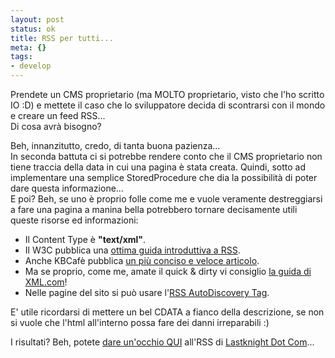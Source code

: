```yaml
--- 
layout: post
status: ok
title: RSS per tutti...
meta: {}
tags: 
- develop
---
```

 Prendete un CMS proprietario (ma MOLTO proprietario, visto che l'ho scritto IO :D) e mettete il caso che lo sviluppatore decida di scontrarsi con il mondo e creare un feed RSS...  
 Di cosa avrà bisogno?  
  
 Beh, innanzitutto, credo, di tanta buona pazienza...  
 In seconda battuta ci si potrebbe rendere conto che il CMS proprietario non tiene traccia della data in cui una pagina è stata creata. Quindi, sotto ad implementare una semplice StoredProcedure che dia la possibilità di poter dare questa informazione...  
 E poi? Beh, se uno è proprio folle come me e vuole veramente destreggiarsi a fare una pagina a manina bella potrebbero tornare decisamente utili queste risorse ed informazioni:

* Il Content Type è <b>"text/xml"</b>. 
* Il W3C pubblica una <a href="http://www.w3.org/2001/10/glance/doc/howto">ottima guida introduttiva a RSS</a>. 
* Anche KBCafè pubblica <a href="http://www.kbcafe.com/rss/rssfeedstate.html">un più conciso e veloce articolo</a>. 
* Ma se proprio, come me, amate il quick &amp; dirty vi consiglio <a href="http://www.xml.com/pub/a/2002/12/18/dive-into-xml.html">la guida di XML.com</a>! 
* Nelle pagine del sito si può usare l'<a href="http://diveintomark.org/archives/2002/05/30/rss_autodiscovery">RSS AutoDiscovery Tag</a>. 

E' utile ricordarsi di mettere un bel CDATA a fianco della descrizione, se non si vuole che l'html all'interno possa fare dei danni irreparabili :)  
  
 I risultati? Beh, potete <a href="http://www.lastknight.com/rss.asp">dare un'occhio QUI</a> all'RSS di <a href="http://www.lastknight.com/">Lastknight Dot Com</a>...
